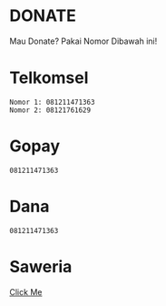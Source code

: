 # DONATE

Mau Donate? Pakai Nomor Dibawah ini!

# Telkomsel
```
Nomor 1: 081211471363
Nomor 2: 08121761629
```

# Gopay
```
081211471363
```

# Dana
```
081211471363
```

# Saweria
[Click Me](https://saweria.co/ItzKunz)
